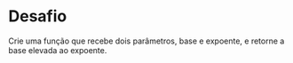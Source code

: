 # Desafio

Crie uma função que recebe dois parâmetros, base e expoente, e retorne a base elevada ao expoente.